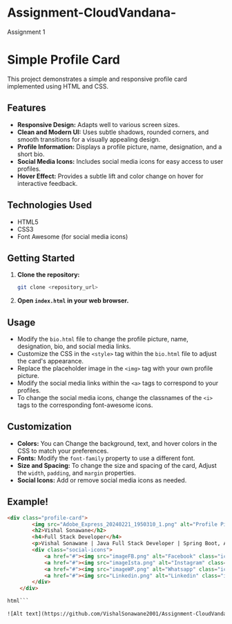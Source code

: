 # Assignment-CloudVandana-
Assignment 1
# Simple Profile Card

This project demonstrates a simple and responsive profile card implemented using HTML and CSS.

## Features

* **Responsive Design:** Adapts well to various screen sizes.
* **Clean and Modern UI:** Uses subtle shadows, rounded corners, and smooth transitions for a visually appealing design.
* **Profile Information:** Displays a profile picture, name, designation, and a short bio.
* **Social Media Icons:** Includes social media icons for easy access to user profiles.
* **Hover Effect:** Provides a subtle lift and color change on hover for interactive feedback.

## Technologies Used

* HTML5
* CSS3
* Font Awesome (for social media icons)

## Getting Started

1.  **Clone the repository:**

    ```bash
    git clone <repository_url>
    ```

2.  **Open `index.html` in your web browser.**

## Usage

* Modify the `bio.html` file to change the profile picture, name, designation, bio, and social media links.
* Customize the CSS in the `<style>` tag within the `bio.html` file to adjust the card's appearance.
* Replace the placeholder image in the `<img>` tag with your own profile picture.
* Modify the social media links within the `<a>` tags to correspond to your profiles.
* To change the social media icons, change the classnames of the `<i>` tags to the corresponding font-awesome icons.

## Customization

* **Colors:** You can Change the background, text, and hover colors in the CSS to match your preferences.
* **Fonts:** Modify the `font-family` property to use a different font.
* **Size and Spacing:** To change the size and spacing of the card, Adjust the `width`, `padding`, and `margin` properties.
* **Social Icons:** Add or remove social media icons as needed.


## Example!


```html
<div class="profile-card">
        <img src="Adobe_Express_20240221_1950310_1.png" alt="Profile Picture">
        <h2>Vishal Sonawane</h2>
        <h4>Full Stack Developer</h4>
        <p>Vishal Sonawane | Java Full Stack Developer | Spring Boot, Angular, MySQL | Tech Enthusiast</p>
        <div class="social-icons">
            <a href="#"><img src="imageFB.png" alt="Facebook" class="icon"></a>
            <a href="#"><img src="imageIsta.png" alt="Instagram" class="icon"></a>
            <a href="#"><img src="imageWP.png" alt="Whatsapp" class="icon"></a>
            <a href="#"><img src="Linkedin.png" alt="Linkedin" class="icon"></a>
        </div>
    </div>

html```
  
![Alt text](https://github.com/VishalSonawane2001/Assignment-CloudVandana-/blob/main/Profile%20Card/Profile-card.png)
